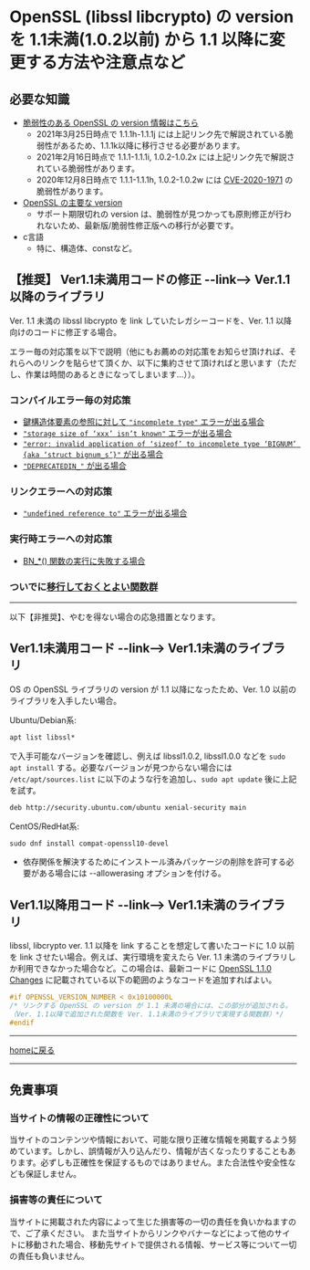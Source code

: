 # OpenSSL (libssl libcrypto) の version を 1.1未満(1.0.2以前) から 1.1 以降に変更する方法や注意点など

## 必要な知識

* [脆弱性のある OpenSSL の version 情報はこちら](https://www.openssl.org/news/vulnerabilities.html)
  * 2021年3月25日時点で 1.1.1h-1.1.1j には上記リンク先で解説されている脆弱性があるため、1.1.1k以降に移行させる必要があります。
  * 2021年2月16日時点で 1.1.1-1.1.1i, 1.0.2-1.0.2x には上記リンク先で解説されている脆弱性があります。
  * 2020年12月8日時点で 1.1.1-1.1.1h, 1.0.2-1.0.2w には [CVE-2020-1971](https://cve.mitre.org/cgi-bin/cvename.cgi?name=CVE-2020-1971) の脆弱性があります。
* [OpenSSL の主要な version](https://ja.wikipedia.org/wiki/OpenSSL)
  * サポート期限切れの version は、脆弱性が見つかっても原則修正が行われないため、最新版/脆弱性修正版への移行が必要です。
* c言語
  * 特に、構造体、constなど。

## 【推奨】 Ver1.1未満用コードの修正 --link--> Ver.1.1以降のライブラリ

Ver. 1.1 未満の libssl libcrypto を link していたレガシーコードを、Ver. 1.1 以降向けのコードに修正する場合。

エラー毎の対応策を以下で説明（他にもお薦めの対応策をお知らせ頂ければ、それらへのリンクを貼らせて頂くか、以下に集約させて頂ければと思います（ただし、作業は時間のあるときになってしまいます…））。

### コンパイルエラー毎の対応策

* [鍵構造体要素の参照に対して `"incomplete type"` エラーが出る場合](./docs/set-and-get.md)
* [`"storage size of ‘xxx’ isn’t known"` エラーが出る場合](./docs/direct-to-pointer.md)
* [`"error: invalid application of ‘sizeof’ to incomplete type ‘BIGNUM’ {aka ‘struct bignum_s’}"` が出る場合](./docs/bignum.md)
* [`"DEPRECATEDIN_"` が出る場合](./docs/deprecated.md)

### リンクエラーへの対応策

* [`"undefined reference to"` エラーが出る場合](./docs/deprecated.md)

### 実行時エラーへの対応策

* [BN_*() 関数の実行に失敗する場合](./docs/bn_runtime_error.md)

### ついでに[移行しておくとよい関数群](./docs/func.md)

---

以下【非推奨】、やむを得ない場合の応急措置となります。

## Ver1.1未満用コード --link--> Ver1.1未満のライブラリ

OS の OpenSSL ライブラリの version が 1.1 以降になったため、Ver. 1.0 以前のライブラリを入手したい場合。

Ubuntu/Debian系:

~~~txt
apt list libssl*
~~~

で入手可能なバージョンを確認し、例えば libssl1.0.2, libssl1.0.0 などを `sudo apt install` する。必要なバージョンが見つからない場合には `/etc/apt/sources.list` に以下のような行を追加し、`sudo apt update` 後に上記を試す。

~~~txt
deb http://security.ubuntu.com/ubuntu xenial-security main
~~~

CentOS/RedHat系:

~~~txt
sudo dnf install compat-openssl10-devel
~~~

* 依存関係を解決するためにインストール済みパッケージの削除を許可する必要がある場合には --allowerasing オプションを付ける。

## Ver1.1以降用コード --link--> Ver1.1未満のライブラリ

libssl, libcrypto ver. 1.1 以降を link することを想定して書いたコードに 1.0 以前を link させたい場合。例えば、実行環境を変えたら Ver. 1.1 未満のライブラリしか利用できなかった場合など。この場合は、最新コードに [OpenSSL 1.1.0 Changes](https://wiki.openssl.org/index.php/OpenSSL_1.1.0_Changes) に記載されている以下の範囲のようなコードを追加すればよい。

~~~c
#if OPENSSL_VERSION_NUMBER < 0x10100000L
/* リンクする OpenSSL の version が 1.1 未満の場合には、この部分が追加される。
（Ver. 1.1以降で追加された関数を Ver. 1.1未満のライブラリで実現する関数群）*/
#endif
~~~

---
[homeに戻る](https://kazkobara.github.io/)

---

## 免責事項

### 当サイトの情報の正確性について

当サイトのコンテンツや情報において、可能な限り正確な情報を掲載するよう努めています。しかし、誤情報が入り込んだり、情報が古くなったりすることもあります。必ずしも正確性を保証するものではありません。また合法性や安全性なども保証しません。

### 損害等の責任について

当サイトに掲載された内容によって生じた損害等の一切の責任を負いかねますので、ご了承ください。
また当サイトからリンクやバナーなどによって他のサイトに移動された場合、移動先サイトで提供される情報、サービス等について一切の責任も負いません。
